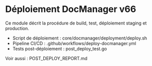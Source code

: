 # Déploiement DocManager v66

Ce module décrit la procédure de build, test, déploiement staging et production.

- Script de déploiement : core/docmanager/deployment/deploy.sh
- Pipeline CI/CD : .github/workflows/deploy-docmanager.yml
- Tests post-déploiement : post_deploy_test.go

Voir aussi : POST_DEPLOY_REPORT.md
